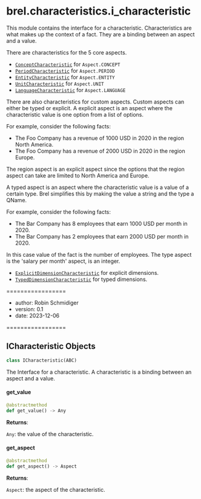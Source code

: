 <a id="brel.characteristics.i_characteristic"></a>

# brel.characteristics.i\_characteristic

This module contains the interface for a characteristic.
Characteristics are what makes up the context of a fact.
They are a binding between an aspect and a value.

There are characteristics for the 5 core aspects.

- [`ConceptCharacteristic`](./concept-characteristic.md) for `Aspect.CONCEPT`
- [`PeriodCharacteristic`](./period-characteristic.md) for `Aspect.PERIOD`
- [`EntityCharacteristic`](./entity-characteristic.md) for `Aspect.ENTITY`
- [`UnitCharacteristic`](./unit-characteristic.md) for `Aspect.UNIT`
- [`LanguageCharacteristic`](./language-characteristic.md) for `Aspect.LANGUAGE`

There are also characteristics for custom aspects. Custom aspects can either be typed or explicit.
A explicit aspect is an aspect where the characteristic value is one option from a list of options.

For example, consider the following facts:

- The Foo Company has a revenue of 1000 USD in 2020 in the region North America.
- The Foo Company has a revenue of 2000 USD in 2020 in the region Europe.

The region aspect is an explicit aspect since the options that the region aspect can take are limited to North America and Europe.

A typed aspect is an aspect where the characteristic value is a value of a certain type.
Brel simplifies this by making the value a string and the type a QName.

For example, consider the following facts:

- The Bar Company has 8 employees that earn 1000 USD per month in 2020.
- The Bar Company has 2 employees that earn 2000 USD per month in 2020.

In this case value of the fact is the number of employees.
The type aspect is the 'salary per month' aspect, is an integer.

- [`ExplicitDimensionCharacteristic`](./explicit_dimension_characteristic.md) for explicit dimensions.
- [`TypedDimensionCharacteristic`](./typed_dimension_characteristic.md) for typed dimensions.

=================

- author: Robin Schmidiger
- version: 0.1
- date: 2023-12-06

=================

<a id="brel.characteristics.i_characteristic.ICharacteristic"></a>

## ICharacteristic Objects

```python
class ICharacteristic(ABC)
```

The Interface for a characteristic.
A characteristic is a binding between an aspect and a value.

<a id="brel.characteristics.i_characteristic.ICharacteristic.get_value"></a>

#### get\_value

```python
@abstractmethod
def get_value() -> Any
```

**Returns**:

`Any`: the value of the characteristic.

<a id="brel.characteristics.i_characteristic.ICharacteristic.get_aspect"></a>

#### get\_aspect

```python
@abstractmethod
def get_aspect() -> Aspect
```

**Returns**:

`Aspect`: the aspect of the characteristic.

